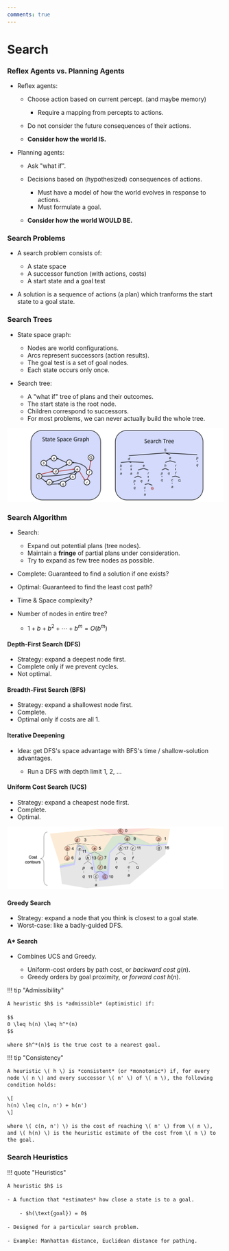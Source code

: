 ```yaml
---
comments: true
---
```


# Search

### Reflex Agents vs. Planning Agents

- Reflex agents:

	- Choose action based on current percept. (and maybe memory)
		- Require a mapping from percepts to actions.

 	- Do not consider the future consequences of their actions.
	
	- **Consider how the world IS.**

- Planning agents:

	- Ask "what if".
	
	- Decisions based on (hypothesized) consequences of actions.
	
		- Must have a model of how the world evolves in response to actions.
		- Must formulate a goal.

	- **Consider how the world WOULD BE.**

### Search Problems

- A search problem consists of:

	- A state space
	- A successor function (with actions, costs)
	- A start state and a goal test

- A solution is a sequence of actions (a plan) which tranforms the start state to a goal state.

### Search Trees

- State space graph:

	- Nodes are world configurations.
	- Arcs represent successors (action results).
	- The goal test is a set of goal nodes.
	- Each state occurs only once.

- Search tree:
	
	- A "what if" tree of plans and their outcomes.
	- The start state is the root node.
	- Children correspond to successors.
	- For most problems, we can never actually build the whole tree.

![](img/search-tree.png)

### Search Algorithm

- Search:

	- Expand out potential plans (tree nodes).
	- Maintain a **fringe** of partial plans under consideration.
	- Try to expand as few tree nodes as possible.

- Complete: Guaranteed to find a solution if one exists?
- Optimal: Guaranteed to find the least cost path?
- Time & Space complexity?
- Number of nodes in entire tree?
	
	- $1 + b + b^2 + \cdots + b^m = O(b^m)$

#### Depth-First Search (DFS)

- Strategy: expand a deepest node first.
- Complete only if we prevent cycles.
- Not optimal.

#### Breadth-First Search (BFS)

- Strategy: expand a shallowest node first.
- Complete.
- Optimal only if costs are all 1.

#### Iterative Deepening

- Idea: get DFS's space advantage with BFS's time / shallow-solution advantages.

  	- Run a DFS with depth limit 1, 2, ...

#### Uniform Cost Search (UCS)

- Strategy: expand a cheapest node first.
- Complete.
- Optimal.

![](img/ucs.png)

#### Greedy Search

- Strategy: expand a node that you think is closest to a goal state.
- Worst-case: like a badly-guided DFS.

#### A\* Search

- Combines UCS and Greedy.

	- Uniform-cost orders by path cost, or *backward cost* $g(n)$.
	- Greedy orders by goal proximity, or *forward cost* $h(n)$.

!!! tip "Admissibility"

	A heuristic $h$ is *admissible* (optimistic) if:

	$$
	0 \leq h(n) \leq h^*(n)
	$$

	where $h^*(n)$ is the true cost to a nearest goal.

!!! tip "Consistency"

	A heuristic \( h \) is *consistent* (or *monotonic*) if, for every node \( n \) and every successor \( n' \) of \( n \), the following condition holds:

	\[
	h(n) \leq c(n, n') + h(n')
	\]

	where \( c(n, n') \) is the cost of reaching \( n' \) from \( n \), and \( h(n) \) is the heuristic estimate of the cost from \( n \) to the goal.

### Search Heuristics

!!! quote "Heuristics"

	A heuristic $h$ is

	- A function that *estimates* how close a state is to a goal.

		- $h(\text{goal}) = 0$

	- Designed for a particular search problem.

	- Example: Manhattan distance, Euclidean distance for pathing.